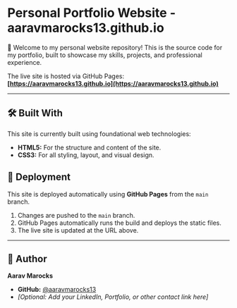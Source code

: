 # Personal Portfolio Website - aaravmarocks13.github.io

👋 Welcome to my personal website repository! This is the source code for my portfolio, built to showcase my skills, projects, and professional experience.

The live site is hosted via GitHub Pages: 
**[https://aaravmarocks13.github.io](https://aaravmarocks13.github.io)**

---

## 🛠️ Built With

This site is currently built using foundational web technologies:

* **HTML5:** For the structure and content of the site.
* **CSS3:** For all styling, layout, and visual design.

## 🚀 Deployment

This site is deployed automatically using **GitHub Pages** from the `main` branch.

1.  Changes are pushed to the `main` branch.
2.  GitHub Pages automatically runs the build and deploys the static files.
3.  The live site is updated at the URL above.

---

## 👤 Author

**Aarav Marocks**

* **GitHub:** [@aaravmarocks13](https://github.com/aaravmarocks13)
* *\[Optional: Add your LinkedIn, Portfolio, or other contact link here]*
